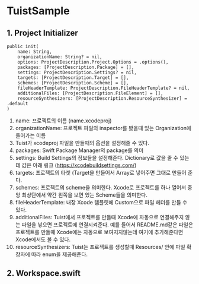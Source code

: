 # TuistSample


## 1. Project Initializer

    public init(
        name: String,
        organizationName: String? = nil,
        options: ProjectDescription.Project.Options = .options(),
        packages: [ProjectDescription.Package] = [],
        settings: ProjectDescription.Settings? = nil,
        targets: [ProjectDescription.Target] = [],
        schemes: [ProjectDescription.Scheme] = [],
        fileHeaderTemplate: ProjectDescription.FileHeaderTemplate? = nil,
        additionalFiles: [ProjectDescription.FileElement] = [],
        resourceSynthesizers: [ProjectDescription.ResourceSynthesizer] = .default
    )

1) name: 프로젝트의 이름 (name.xcodeproj)
2) organizationName: 프로젝트 파일의 inspector를 봤을때 있는 Organization에 들어가는 이름
3) Tuist가 xcodeproj 파일을 만들때의 옵션을 설정해줄 수 있다.
4) packages: Swift Package Manager의 package를 의미
5) settings: Build Settings의 정보들을 설정해준다. Dictionary로 값을 줄 수 있는데 값은 아래 링크
   (https://xcodebuildsettings.com/)
6) targets: 프로젝트의 타겟 (Target을 만들어서 Array로 넣어주면 그대로 만들어 준다.
7) schemes: 프로젝트의 scheme을 의미한다. Xcode로 프로젝트를 하나 열어서 중앙 최상단에서 약간 왼쪽을 보면 있는 Scheme들을 의미한다.
8) fileHeaderTemplate: 내장 Xcode 템플릿에 Custom으로 파일 헤더를 만들 수 있다.
9) additionalFiles: Tuist에서 프로젝트를 만들때 Xcode에 자동으로 연결해주지 않는 파일을 넣으면 프로젝트에 연결시켜준다. 예를 들어서 README.md같은 파일은 프로젝트를 만들때 Xcode에는 자동으로 보여지지않는데 여기에 추가해준다면 Xcode에서도 볼 수 있다.
10) resourceSynthesizers: Tuist는 프로젝트를 생성할때 Resources/ 안에 파일 확장자에 따라 enum을 제공해준다.

## 2. Workspace.swift

